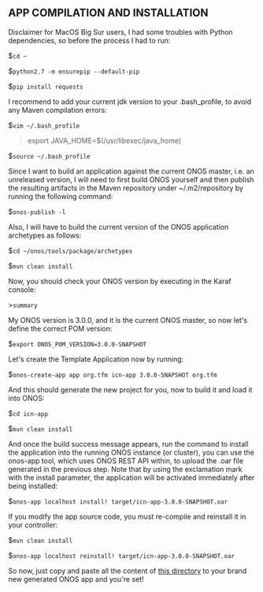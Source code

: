 APP COMPILATION AND INSTALLATION
--------------------------------

Disclaimer for MacOS Big Sur users, I had some troubles with Python dependencies, so before the process I had to run:

$`cd ~`

$`python2.7 -m ensurepip --default-pip`  

$`pip install requests`

I recommend to add your current jdk version to your .bash_profile, to avoid any Maven compilation errors:

$`vim ~/.bash_profile`  

>export JAVA_HOME=$(/usr/libexec/java_home)  

$`source ~/.bash_profile`

Since I want to build an application against the current ONOS master, i.e. an unreleased version, I will need to first build ONOS yourself and then publish the resulting artifacts in the Maven repository under ~/.m2/repository by running the following command:

$`onos-publish -l`

Also, I will have to build the current version of the ONOS application archetypes as follows:

$`cd ~/onos/tools/package/archetypes`

$`mvn clean install`

Now, you should check your ONOS version by executing in the Karaf console:

\>`summary`

My ONOS version is 3.0.0, and it is the current ONOS master, so now let's define the correct POM version:

$`export ONOS_POM_VERSION=3.0.0-SNAPSHOT`

Let's create the Template Application now by running:

$`onos-create-app app org.tfm icn-app 3.0.0-SNAPSHOT org.tfm`

And this should generate the new project for you, now to build it and load it into ONOS:

$`cd icn-app`

$`mvn clean install`

And once the build success message appears, run the command to install the application into the running ONOS instance (or cluster), you can use the onos-app tool, which uses ONOS REST API within, to upload the .oar file generated in the previous step. Note that by using the exclamation mark with the install parameter, the application will be activated immediately after being installed:

$`onos-app localhost install! target/icn-app-3.0.0-SNAPSHOT.oar`

If you modify the app source code, you must re-compile and reinstall it in your controller:

$`mvn clean install`

$`onos-app localhost reinstall! target/icn-app-3.0.0-SNAPSHOT.oar`

So now, just copy and paste all the content of [this directory](https://github.com/luis-casarrubios-elez/TFM/tree/master/app) to your brand new generated ONOS app and you're set!